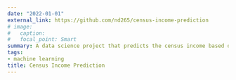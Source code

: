 ```yaml
---
date: "2022-01-01"
external_link: https://github.com/nd265/census-income-prediction
# image:
#   caption: 
#   focal_point: Smart
summary: A data science project that predicts the census income based on the demographic features using RandomForestClassifier.
tags:
- machine learning
title: Census Income Prediction
---
```

